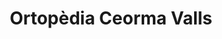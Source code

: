 ---
title: "Ortopèdia Ceorma Valls"
url: /valls/ortopedia-ceorma-valls/
shop: suministros médicos
---